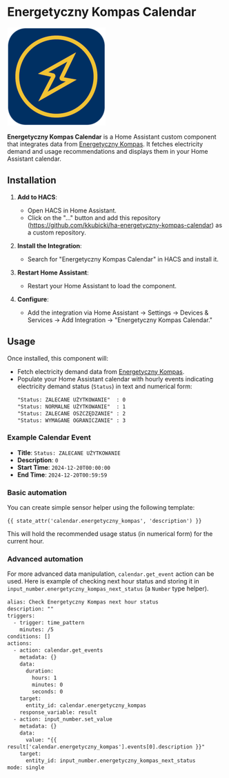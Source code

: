 # Energetyczny Kompas Calendar
![Energetyczny Kompas logo](logo.png)

**Energetyczny Kompas Calendar** is a Home Assistant custom component that integrates data from [Energetyczny Kompas](https://www.energetycznykompas.pl). It fetches electricity demand and usage recommendations and displays them in your Home Assistant calendar.

## Installation

1. **Add to HACS**:
   - Open HACS in Home Assistant.
   - Click on the "..." button and add this repository (https://github.com/kkubicki/ha-energetyczny-kompas-calendar) as a custom repository.

2. **Install the Integration**:
   - Search for "Energetyczny Kompas Calendar" in HACS and install it.

3. **Restart Home Assistant**:
   - Restart your Home Assistant to load the component.

4. **Configure**:
   - Add the integration via Home Assistant → Settings → Devices & Services → Add Integration → "Energetyczny Kompas Calendar."

## Usage

Once installed, this component will:
- Fetch electricity demand data from [Energetyczny Kompas](https://www.energetycznykompas.pl).
- Populate your Home Assistant calendar with hourly events indicating electricity demand status (`Status`) in text and numerical form:
   ```
   "Status: ZALECANE UŻYTKOWANIE"  : 0
   "Status: NORMALNE UŻYTKOWANIE"  : 1
   "Status: ZALECANE OSZCZĘDZANIE" : 2
   "Status: WYMAGANE OGRANICZANIE" : 3
   ```

### Example Calendar Event

- **Title**: `Status: ZALECANE UŻYTKOWANIE`
- **Description**: `0`
- **Start Time**: `2024-12-20T00:00:00`
- **End Time**: `2024-12-20T00:59:59`

### Basic automation

You can create simple sensor helper using the following template:
```
{{ state_attr('calendar.energetyczny_kompas', 'description') }}
```
This will hold the recommended usage status (in numerical form) for the current hour.

### Advanced automation

For more advanced data manipulation, `calendar.get_event` action can be used. 
Here is example of checking next hour status and storing it in `input_number.energetyczny_kompas_next_status` (a `Number` type helper).
```
alias: Check Energetyczny Kompas next hour status
description: ""
triggers:
  - trigger: time_pattern
    minutes: /5
conditions: []
actions:
  - action: calendar.get_events
    metadata: {}
    data:
      duration:
        hours: 1
        minutes: 0
        seconds: 0
    target:
      entity_id: calendar.energetyczny_kompas
    response_variable: result
  - action: input_number.set_value
    metadata: {}
    data:
      value: "{{ result['calendar.energetyczny_kompas'].events[0].description }}"
    target:
      entity_id: input_number.energetyczny_kompas_next_status
mode: single
```





